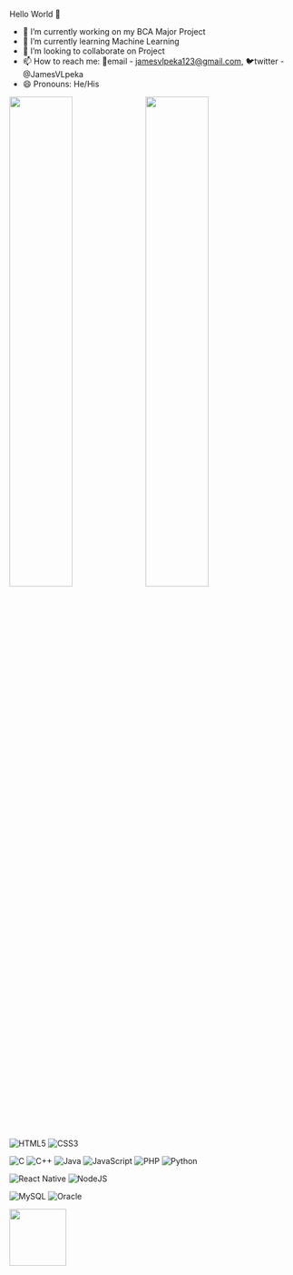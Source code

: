 Hello World 👋


- 🔭 I’m currently working on my BCA Major Project
- 🌱 I’m currently learning Machine Learning
- 👯 I’m looking to collaborate on Project
- 📫 How to reach me: 📧email - jamesvlpeka123@gmail.com, 🐦twitter - @JamesVLpeka
- 😄 Pronouns: He/His

<!-- Github profile stats -->

<img align="left" width="47%" src="https://github-readme-stats.vercel.app/api?username=JamesVanlalpeka&&show_icons=true&title_color=ffffff&icon_color=bb2acf&text_color=daf7dc&theme=radical" />

<img align="left" width="47%" src="https://github-readme-stats.vercel.app/api/top-langs/?username=JamesVanlalpeka&layout=compact" />


<!-- Programming language batch -->

![HTML5](https://img.shields.io/badge/html5-%23E34F26.svg?style=for-the-badge&logo=html5&logoColor=white)
![CSS3](https://img.shields.io/badge/css3-%231572B6.svg?style=for-the-badge&logo=css3&logoColor=white)

![C](https://img.shields.io/badge/c-%2300599C.svg?style=for-the-badge&logo=c&logoColor=white)
![C++](https://img.shields.io/badge/c++-%2300599C.svg?style=for-the-badge&logo=c%2B%2B&logoColor=white)
![Java](https://img.shields.io/badge/java-%23ED8B00.svg?style=for-the-badge&logo=java&logoColor=white)
![JavaScript](https://img.shields.io/badge/javascript-%23323330.svg?style=for-the-badge&logo=javascript&logoColor=%23F7DF1E)
![PHP](https://img.shields.io/badge/php-%23777BB4.svg?style=for-the-badge&logo=php&logoColor=white)
![Python](https://img.shields.io/badge/python-3670A0?style=for-the-badge&logo=python&logoColor=ffdd54)

![React Native](https://img.shields.io/badge/react_native-%2320232a.svg?style=for-the-badge&logo=react&logoColor=%2361DAFB)
![NodeJS](https://img.shields.io/badge/node.js-6DA55F?style=for-the-badge&logo=node.js&logoColor=white)

![MySQL](https://img.shields.io/badge/mysql-%2300f.svg?style=for-the-badge&logo=mysql&logoColor=white)
![Oracle](https://img.shields.io/badge/Oracle-F80000?style=for-the-badge&logo=oracle&logoColor=white)


<!-- Doggy image -->
<img width="100" src="https://user-images.githubusercontent.com/66527505/158826289-057a4570-865a-4b9c-801e-a127efff8638.gif" />









